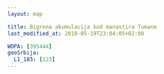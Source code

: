 ```yaml
---
layout: map

title: Bigrena akumulacija kod manastira Tumane
last_modified_at: 2018-05-19T23:04:05+02:00

WDPA: [395444]
geoSrbija:
  L1_183: [123]
---
```

